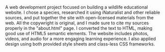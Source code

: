 
A web development project focused on building a wildlife educational website. I chose a species, researched it using iNaturalist and other reliable sources, and put together the site with open-licensed materials from the web. All the copywright is original, and I made sure to cite my sources properly in the "about.html" page. I converted the text to HTML, making good use of HTML5 semantic elements. The website includes photos, videos, and audio for a more engaging learning experience. I also applied design using both provided style sheets and class-less CSS frameworks. 
